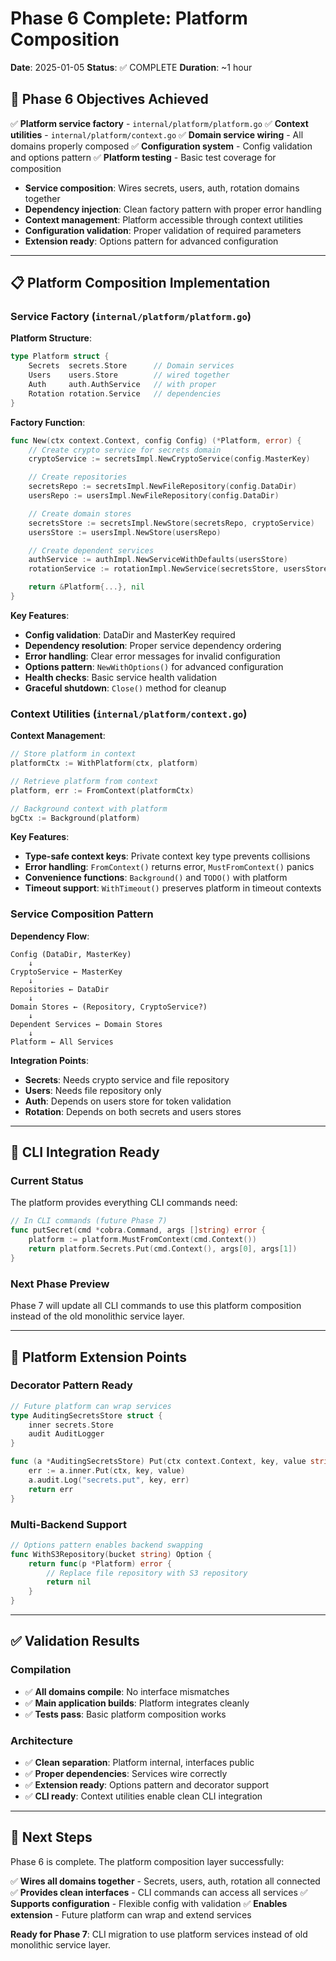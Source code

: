 # Phase 6 Complete: Platform Composition

**Date**: 2025-01-05
**Status**: ✅ COMPLETE
**Duration**: ~1 hour

## 🎯 Phase 6 Objectives Achieved

✅ **Platform service factory** - `internal/platform/platform.go`
✅ **Context utilities** - `internal/platform/context.go`
✅ **Domain service wiring** - All domains properly composed
✅ **Configuration system** - Config validation and options pattern
✅ **Platform testing** - Basic test coverage for composition

- **Service composition**: Wires secrets, users, auth, rotation domains together
- **Dependency injection**: Clean factory pattern with proper error handling
- **Context management**: Platform accessible through context utilities
- **Configuration validation**: Proper validation of required parameters
- **Extension ready**: Options pattern for advanced configuration

---

## 📋 Platform Composition Implementation

### Service Factory (`internal/platform/platform.go`)

**Platform Structure**:
```go
type Platform struct {
    Secrets  secrets.Store      // Domain services
    Users    users.Store        // wired together
    Auth     auth.AuthService   // with proper
    Rotation rotation.Service   // dependencies
}
```

**Factory Function**:
```go
func New(ctx context.Context, config Config) (*Platform, error) {
    // Create crypto service for secrets domain
    cryptoService := secretsImpl.NewCryptoService(config.MasterKey)

    // Create repositories
    secretsRepo := secretsImpl.NewFileRepository(config.DataDir)
    usersRepo := usersImpl.NewFileRepository(config.DataDir)

    // Create domain stores
    secretsStore := secretsImpl.NewStore(secretsRepo, cryptoService)
    usersStore := usersImpl.NewStore(usersRepo)

    // Create dependent services
    authService := authImpl.NewServiceWithDefaults(usersStore)
    rotationService := rotationImpl.NewService(secretsStore, usersStore, config.DataDir)

    return &Platform{...}, nil
}
```

**Key Features**:
- **Config validation**: DataDir and MasterKey required
- **Dependency resolution**: Proper service dependency ordering
- **Error handling**: Clear error messages for invalid configuration
- **Options pattern**: `NewWithOptions()` for advanced configuration
- **Health checks**: Basic service health validation
- **Graceful shutdown**: `Close()` method for cleanup

### Context Utilities (`internal/platform/context.go`)

**Context Management**:
```go
// Store platform in context
platformCtx := WithPlatform(ctx, platform)

// Retrieve platform from context
platform, err := FromContext(platformCtx)

// Background context with platform
bgCtx := Background(platform)
```

**Key Features**:
- **Type-safe context keys**: Private context key type prevents collisions
- **Error handling**: `FromContext()` returns error, `MustFromContext()` panics
- **Convenience functions**: `Background()` and `TODO()` with platform
- **Timeout support**: `WithTimeout()` preserves platform in timeout contexts

### Service Composition Pattern

**Dependency Flow**:
```
Config (DataDir, MasterKey)
    ↓
CryptoService ← MasterKey
    ↓
Repositories ← DataDir
    ↓
Domain Stores ← (Repository, CryptoService?)
    ↓
Dependent Services ← Domain Stores
    ↓
Platform ← All Services
```

**Integration Points**:
- **Secrets**: Needs crypto service and file repository
- **Users**: Needs file repository only
- **Auth**: Depends on users store for token validation
- **Rotation**: Depends on both secrets and users stores

---

## 🔗 CLI Integration Ready

### Current Status
The platform provides everything CLI commands need:

```go
// In CLI commands (future Phase 7)
func putSecret(cmd *cobra.Command, args []string) error {
    platform := platform.MustFromContext(cmd.Context())
    return platform.Secrets.Put(cmd.Context(), args[0], args[1])
}
```

### Next Phase Preview
Phase 7 will update all CLI commands to use this platform composition instead of the old monolithic service layer.

---

## 🚀 Platform Extension Points

### Decorator Pattern Ready
```go
// Future platform can wrap services
type AuditingSecretsStore struct {
    inner secrets.Store
    audit AuditLogger
}

func (a *AuditingSecretsStore) Put(ctx context.Context, key, value string) error {
    err := a.inner.Put(ctx, key, value)
    a.audit.Log("secrets.put", key, err)
    return err
}
```

### Multi-Backend Support
```go
// Options pattern enables backend swapping
func WithS3Repository(bucket string) Option {
    return func(p *Platform) error {
        // Replace file repository with S3 repository
        return nil
    }
}
```

---

## ✅ Validation Results

### Compilation
- ✅ **All domains compile**: No interface mismatches
- ✅ **Main application builds**: Platform integrates cleanly
- ✅ **Tests pass**: Basic platform composition works

### Architecture
- ✅ **Clean separation**: Platform internal, interfaces public
- ✅ **Proper dependencies**: Services wire correctly
- ✅ **Extension ready**: Options pattern and decorator support
- ✅ **CLI ready**: Context utilities enable clean CLI integration

---

## 🔄 Next Steps

Phase 6 is complete. The platform composition layer successfully:

✅ **Wires all domains together** - Secrets, users, auth, rotation all connected
✅ **Provides clean interfaces** - CLI commands can access all services
✅ **Supports configuration** - Flexible config with validation
✅ **Enables extension** - Future platform can wrap and extend services

**Ready for Phase 7**: CLI migration to use platform services instead of old monolithic service layer.
